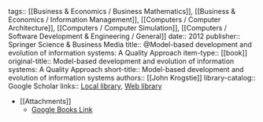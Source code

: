 tags:: [[Business & Economics / Business Mathematics]], [[Business & Economics / Information Management]], [[Computers / Computer Architecture]], [[Computers / Computer Simulation]], [[Computers / Software Development & Engineering / General]]
date:: 2012
publisher:: Springer Science & Business Media
title:: @Model-based development and evolution of information systems: A Quality Approach
item-type:: [[book]]
original-title:: Model-based development and evolution of information systems: A Quality Approach
short-title:: Model-based development and evolution of information systems
authors:: [[John Krogstie]]
library-catalog:: Google Scholar
links:: [Local library](zotero://select/library/items/9NFZMYJ8), [Web library](https://www.zotero.org/users/6520516/items/9NFZMYJ8)

- [[Attachments]]
	- [Google Books Link](https://books.google.ru/books?id=3CP6nih92LwC)